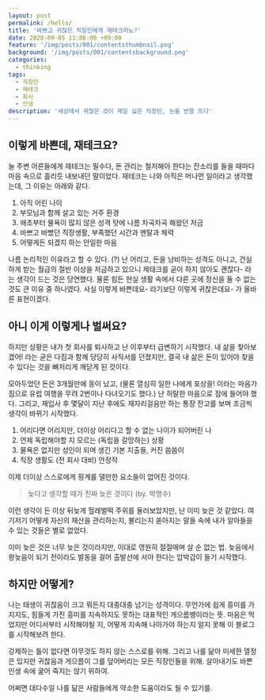 ```yaml
---
layout: post
permalink: /hello/
title: '바쁘고 귀찮은 직장인에게 재테크라뇨?'
date: 2020-09-05 11:06:00 +09:00
feature: '/img/posts/001/contentsthumbnail.png'
background: '/img/posts/001/contentsbackground.png'
categories:
  - thinking
tags:
  - 직장인
  - 재테크
  - 회사
  - 인생
description: '세상에서 귀찮은 것이 제일 싫은 직장인, 눈을 반쯤 뜨다'
---
```


## 이렇게 바쁜데, 재테크요?

늘 주변 어른들에게 재테크는 필수다, 돈 관리는 철저해야 한다는 잔소리를 들을 때마다 마음 속으로 흘리듯 내보내던 말이었다. 재테크는 나와 아직은 머나먼 일이라고 생각했는데, 그 이유는 아래와 같다. <br>

1.	아직 어린 나이
2.	부모님과 함께 살고 있는 거주 환경
3.	애초부터 물욕이 많지 않은 성격 탓에 나름 차곡차곡 해왔던 저금
4.	바쁘고 바빴던 직장생활, 부족했던 시간과 멘탈과 체력
5.	어떻게든 되겠지 하는 안일한 마음

나름 논리적인 이유라고 할 수 있다. (?) 난 어리고, 돈을 낭비하는 성격도 아니고, 건실하게 받는 월급의 절반 이상을 저금하고 있으니 제태크를 굳이 하지 않아도 괜찮다- 라는 생각이 드는 것은 당연했다. 물론 힘든 현실 생활 속에서 다른 곳에 정신을 둘 수 없는 것도 큰 이유 중 하나였다. 사실 이렇게 바쁜데요- 라기보단 이렇게 귀찮은데요- 가 올바른 표현이겠다. <br>

## 아니 이게 이렇게나 벌써요?

하지만 상황은 내가 첫 회사를 퇴사하고 난 이후부터 급변하기 시작했다. 내 삶을 찾아보겠어! 라는 굳은 다짐과 함께 당당히 사직서를 던졌지만, 결국 내 삶은 돈이 있어야 찾을 수 있다는 것을 뼈저리게 깨닫게 된 것이다. <br>

모아두었던 돈은 3개월만에 동이 났고, (물론 열심히 일한 나에게 포상을! 이라는 마음가짐으로 유럽 여행을 무려 2번이나 다녀오기도 했다.) 난 허탈한 마음으로 잠에 들어야 했다. 그리고, 재입사 후 몇달이 지난 후에도 재자리걸음만 하는 통장 잔고를 보며 조금씩 생각이 바뀌기 시작했다.<br>

1.	어리다면 어리지만, 더이상 어리다고 할 수 없는 나이가 되어버린 나
2.	언제 독립해야할 지 모르는 (독립을 갈망하는) 상황
3.	물욕은 없지만 성인이 되며 생긴 기본 지출들, 커진 씀씀이
4.	직장 생활도 (전 회사 대비) 안정적

이제 더이상 스스로에게 핑계를 댈만한 요소들이 없어진 것이다. <br>

> 늦다고 생각할 때가 진짜 늦은 것이다 (by. 박명수)

이런 생각이 든 이상 뒤늦게 헐레벌떡 주위를 둘러보았지만, 난 이미 늦은 것 같았다. 여기저기 어떻게 자신의 재산을 관리하는지, 불리는지 쏟아지는 말들 속에 내가 알아들을 수 있는 것들은 별로 없었다. <br>

이미 늦은 것은 너무 늦은 것이라지만, 이대로 영원히 절절매며 살 순 없는 법. 늦음에서 왕늦음이 되기 전이라도 발동을 걸어 출발선에 서야 한다는 압박갑이 들기 시작했다.<br>

## 하지만 어떻게?

나는 태생이 귀찮음이 크고 뭐든지 대충대충 넘기는 성격이다. 무언가에 쉽게 흥미를 가지지도, 힘들게 가진 흥미를 지속하지도 못하는 대표적인 게으름뱅이라는 뜻. 마음은 먹었지만 어디서부터 시작해야될 지, 어떻게 지속해 나아가야 하는지 알지 못해 이 블로그를 시작해보려 한다. <br>

강제하는 틀이 없다면 아무것도 하지 않는 스스로를 위해.
그리고 나를 닮아 미세한 열정은 있지만 귀찮음과 게으름이 그를 덮어버리는 모든 직장인들을 위해.
살아내기도 바쁜 인생 속에 굶어 죽지는 않기 위하여.<br>

어쩌면 대다수일 나를 닮은 사람들에게 약소한 도움이라도 될 수 있기를.
